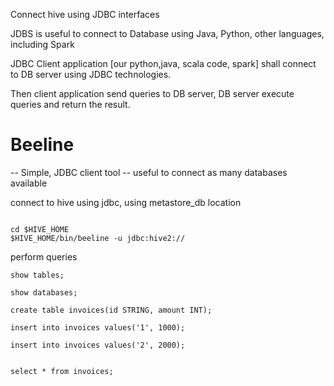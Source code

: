 Connect hive using JDBC interfaces

JDBS is useful to connect to Database using Java, Python, other languages, including Spark

JDBC Client application [our python,java, scala code, spark] shall connect to DB server using JDBC technologies.

Then client application send queries to DB server, DB server execute queries and return the result.

# Beeline
 -- Simple, JDBC client tool
 -- useful to connect as many databases available
 
 connect to hive using jdbc, using metastore_db location
 
 ```

 cd $HIVE_HOME
 $HIVE_HOME/bin/beeline -u jdbc:hive2://
 
 ```
 
 perform queries
 
```
show tables;

show databases;

create table invoices(id STRING, amount INT);

insert into invoices values('1', 1000); 

insert into invoices values('2', 2000);


select * from invoices;
 
 ```
